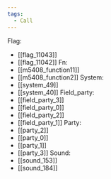 ```yaml
---
tags:
  - Call
---
```

Flag:
- [[flag_11043]]
- [[flag_11042]]
Fn:
- [[m5408_function11]]
- [[m5408_function2]]
System:
- [[system_49]]
- [[system_40]]
Field_party:
- [[field_party_3]]
- [[field_party_0]]
- [[field_party_2]]
- [[field_party_1]]
Party:
- [[party_2]]
- [[party_0]]
- [[party_1]]
- [[party_3]]
Sound:
- [[sound_153]]
- [[sound_184]]
